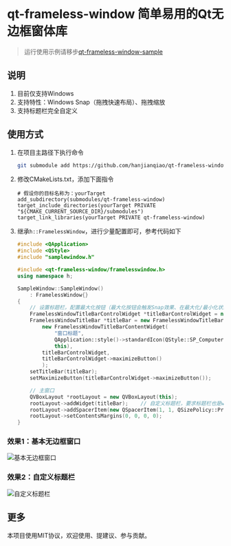# qt-frameless-window 简单易用的Qt无边框窗体库

> 运行使用示例请移步[qt-frameless-window-sample](https://github.com/hanjianqiao/qt-frameless-window-sample)

## 说明
1. 目前仅支持Windows
2. 支持特性：Windows Snap（拖拽快速布局）、拖拽缩放
3. 支持标题栏完全自定义

## 使用方式

1. 在项目主路径下执行命令
   ```bash
   git submodule add https://github.com/hanjianqiao/qt-frameless-window.git submodules/qt-frameless-window
   ```
2. 修改CMakeLists.txt，添加下面指令
   ```
   # 假设你的目标名称为：yourTarget
   add_subdirectory(submodules/qt-frameless-window)
   target_include_directories(yourTarget PRIVATE "${CMAKE_CURRENT_SOURCE_DIR}/submodules")
   target_link_libraries(yourTarget PRIVATE qt-frameless-window)
   ```
3. 继承`h::FramelessWindow`，进行少量配置即可，参考代码如下
    ```c++
    #include <QApplication>
    #include <QStyle>
    #include "samplewindow.h"

    #include <qt-frameless-window/framelesswindow.h>
    using namespace h;
    
    SampleWindow::SampleWindow()
        : FramelessWindow{}
    {
        // 设置标题栏，配置最大化按钮（最大化按钮会触发Snap效果、在最大化/最小化状态变化时会改变图标）
        FramelessWindowTitleBarControlWidget *titleBarControlWidget = new FramelessWindowTitleBarControlWidget(this);
        FramelessWindowTitleBar *titleBar = new FramelessWindowTitleBar(
            new FramelessWindowTitleBarContentWidget(
                "窗口标题",
                QApplication::style()->standardIcon(QStyle::SP_ComputerIcon),
                this),
            titleBarControlWidget,
            titleBarControlWidget->maximizeButton()
            );
        setTitleBar(titleBar);
        setMaximizeButton(titleBarControlWidget->maximizeButton());
    
        // 主窗口
        QVBoxLayout *rootLayout = new QVBoxLayout(this);
        rootLayout->addWidget(titleBar);    // 自定义标题栏，要求标题栏也是widget的一部分，所以需要添加到窗体布局合适位置
        rootLayout->addSpacerItem(new QSpacerItem(1, 1, QSizePolicy::Preferred, QSizePolicy::Expanding));
        rootLayout->setContentsMargins(0, 0, 0, 0);
    }
    ```
    
### 效果1：基本无边框窗口
![基本无边框窗口](https://github.com/hanjianqiao/qt-frameless-window/assets/7146341/bc1e261e-aaa8-40c8-b522-ad846c9969fa)
### 效果2：自定义标题栏
![自定义标题栏](https://github.com/hanjianqiao/qt-frameless-window/assets/7146341/0094c65f-206f-409e-b5b8-4b02dfff79b8)

## 更多
本项目使用MIT协议，欢迎使用、提建议、参与贡献。
